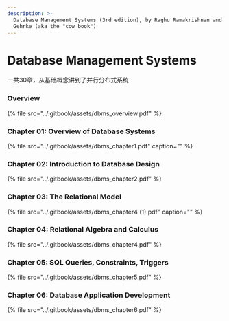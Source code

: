 ```yaml
---
description: >-
  Database Management Systems (3rd edition), by Raghu Ramakrishnan and Johannes
  Gehrke (aka the "cow book")
---
```


# Database Management Systems

一共30章，从基础概念讲到了并行分布式系统

### Overview

{% file src="../.gitbook/assets/dbms\_overview.pdf" %}

### Chapter 01: Overview of Database Systems

{% file src="../.gitbook/assets/dbms\_chapter1.pdf" caption="" %}

### Chapter 02: Introduction to Database Design

{% file src="../.gitbook/assets/dbms\_chapter2.pdf" %}

### Chapter 03: The Relational Model

{% file src="../.gitbook/assets/dbms\_chapter4 \(1\).pdf" caption="" %}

### Chapter 04: Relational Algebra and Calculus

{% file src="../.gitbook/assets/dbms\_chapter4.pdf" %}

### Chapter 05: SQL Queries, Constraints, Triggers

{% file src="../.gitbook/assets/dbms\_chapter5.pdf" %}

### Chapter 06: Database Application Development

{% file src="../.gitbook/assets/dbms\_chapter6.pdf" %}



